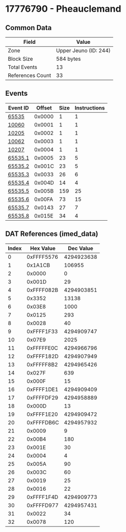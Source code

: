 # 17776790 - Pheauclemand

## Common Data

| Field            | Value                 |
|------------------|-----------------------|
| Zone             | Upper Jeuno (ID: 244) |
| Block Size       | 584 bytes             |
| Total Events     | 13                    |
| References Count | 33                    |

## Events

| Event ID                | Offset   |   Size |   Instructions |
|-------------------------|----------|--------|----------------|
| [65535](./65535.md)     | 0x0000   |      1 |              1 |
| [10060](./10060.md)     | 0x0001   |      1 |              1 |
| [10205](./10205.md)     | 0x0002   |      1 |              1 |
| [10062](./10062.md)     | 0x0003   |      1 |              1 |
| [10207](./10207.md)     | 0x0004   |      1 |              1 |
| [65535.1](./65535.1.md) | 0x0005   |     23 |              5 |
| [65535.2](./65535.2.md) | 0x001C   |     23 |              5 |
| [65535.3](./65535.3.md) | 0x0033   |     26 |              6 |
| [65535.4](./65535.4.md) | 0x004D   |     14 |              4 |
| [65535.5](./65535.5.md) | 0x005B   |    159 |             25 |
| [65535.6](./65535.6.md) | 0x00FA   |     73 |             15 |
| [65535.7](./65535.7.md) | 0x0143   |     27 |              7 |
| [65535.8](./65535.8.md) | 0x015E   |     34 |              4 |

## DAT References (imed_data)

|   Index | Hex Value   |   Dec Value |
|---------|-------------|-------------|
|       0 | 0xFFFF5576  |  4294923638 |
|       1 | 0x1A1CB     |      106955 |
|       2 | 0x0000      |           0 |
|       3 | 0x001D      |          29 |
|       4 | 0xFFFF082B  |  4294903851 |
|       5 | 0x3352      |       13138 |
|       6 | 0x03E8      |        1000 |
|       7 | 0x0125      |         293 |
|       8 | 0x0028      |          40 |
|       9 | 0xFFFF1F33  |  4294909747 |
|      10 | 0x07E9      |        2025 |
|      11 | 0xFFFFFE0C  |  4294966796 |
|      12 | 0xFFFF182D  |  4294907949 |
|      13 | 0xFFFFF8B2  |  4294965426 |
|      14 | 0x027F      |         639 |
|      15 | 0x000F      |          15 |
|      16 | 0xFFFF1DE1  |  4294909409 |
|      17 | 0xFFFFDF29  |  4294958889 |
|      18 | 0x000D      |          13 |
|      19 | 0xFFFF1E20  |  4294909472 |
|      20 | 0xFFFFDB6C  |  4294957932 |
|      21 | 0x0009      |           9 |
|      22 | 0x00B4      |         180 |
|      23 | 0x001E      |          30 |
|      24 | 0x0004      |           4 |
|      25 | 0x005A      |          90 |
|      26 | 0x003C      |          60 |
|      27 | 0x0019      |          25 |
|      28 | 0x0016      |          22 |
|      29 | 0xFFFF1F4D  |  4294909773 |
|      30 | 0xFFFFD977  |  4294957431 |
|      31 | 0x0022      |          34 |
|      32 | 0x0078      |         120 |
